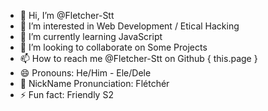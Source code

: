- 👋 Hi, I’m @Fletcher-Stt
- 👀 I’m interested in Web Development / Etical Hacking
- 🌱 I’m currently learning JavaScript
- 💞️ I’m looking to collaborate on Some Projects
- 📫 How to reach me @Fletcher-Stt on Github { this.page }
- 😄 Pronouns: He/Him - Ele/Dele
- 📣 NickName Pronunciation: Flétchér
- ⚡ Fun fact: Friendly S2
